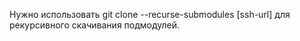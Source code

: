 Нужно использовать git clone --recurse-submodules [ssh-url] для рекурсивного скачивания подмодулей.



